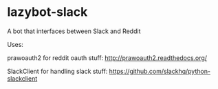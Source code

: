 # lazybot-slack
A bot that interfaces between Slack and Reddit

Uses:

prawoauth2 for reddit oauth stuff: http://prawoauth2.readthedocs.org/

SlackClient for handling slack stuff: https://github.com/slackhq/python-slackclient


